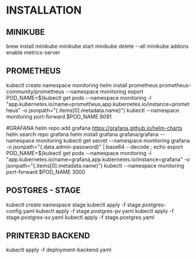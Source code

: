 # INSTALLATION
## MINIKUBE
brew install minikube
minikube start
minikube delete --all
minikube addons enable metrics-server

## PROMETHEUS
kubectl create namespace monitoring
helm install prometheus prometheus-community/prometheus --namespace monitoring
export POD_NAME=$(kubectl get pods --namespace monitoring -l "app.kubernetes.io/name=prometheus,app.kubernetes.io/instance=prometheus" -o jsonpath="{.items[0].metadata.name}")
kubectl --namespace monitoring port-forward $POD_NAME 9091

#GRAFANA
helm repo add grafana https://grafana.github.io/helm-charts
helm search repo grafana
helm install grafana grafana/grafana --namespace monitoring
kubectl get secret --namespace monitoring grafana -o jsonpath="{.data.admin-password}" | base64 --decode ; echo
export POD_NAME=$(kubectl get pods --namespace monitoring -l "app.kubernetes.io/name=grafana,app.kubernetes.io/instance=grafana" -o jsonpath="{.items[0].metadata.name}")
kubectl --namespace monitoring port-forward $POD_NAME 3000

## POSTGRES - STAGE
kubectl create namespace stage
kubectl apply -f stage.postgres-config.yaml
kubectl apply -f stage.postgres-pv.yaml
kubectl apply -f stage.postgres-sv.yaml
kubectl apply -f stage.postgres.yaml

## PRINTER3D BACKEND
kubectl apply -f deployment-backend.yaml
